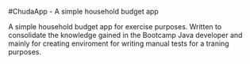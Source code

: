 #ChudaApp - A simple household budget app

A simple household budget app for exercise purposes. Written to consolidate the knowledge gained in the Bootcamp Java developer and mainly for creating enviroment for writing manual tests for a traning purposes. 
